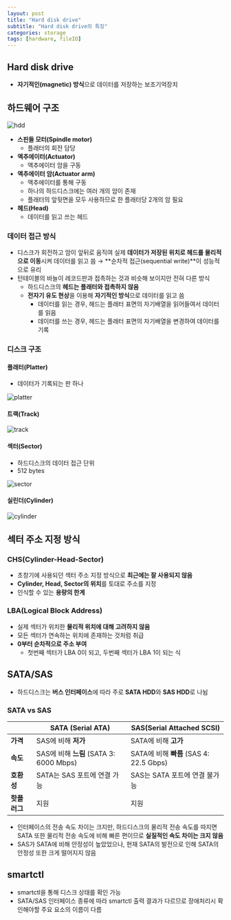 ```yaml
---
layout: post
title: "Hard disk drive"
subtitle: "Hard disk drive의 특징"
categories: storage
tags: [hardware, fileIO]
---
```


## Hard disk drive
-  **자기적인(magnetic) 방식**으로 데이터를 저장하는 보조기억장치

## 하드웨어 구조

![hdd](https://user-images.githubusercontent.com/57282971/228249117-244b954e-dd3f-4917-8852-a942636fffa2.png)

- **스핀들 모터(Spindle motor)**
  - 플래터의 회전 담당
- **액추에이터(Actuator)**
  - 액추에이터 암을 구동
- **액추에이터 암(Actuator arm)**
  - 액추에이터를 통해 구동
  - 하나의 하드디스크에는 여러 개의 암이 존재
  - 플래터의 앞뒷면을 모두 사용하므로 한 플래터당 2개의 암 필요
- **헤드(Head)**
  - 데이터를 읽고 쓰는 헤드

### 데이터 접근 방식
- 디스크가 회전하고 암이 앞뒤로 움직여 실제 **데이터가 저장된 위치로 헤드를 물리적으로 이동**시켜 데이터를 읽고 씀
→ **순차적 접근(sequential write)**이 성능적으로 유리
- 턴테이블의 바늘이 레코드판과 접촉하는 것과 비슷해 보이지만 전혀 다른 방식
  - 하드디스크의 **헤드는 플래터와 접촉하지 않음**
  - **전자기 유도 현상**을 이용해 **자기적인 방식**으로 데이터를 읽고 씀
    - 데이터를 읽는 경우, 헤드는 플래터 표면의 자기배열을 읽어들여서 데이터를 읽음
	- 데이터를 쓰는 경우, 헤드는 플래터 표면의 자기배열을 변경하여 데이터를 기록

### 디스크 구조
#### 플래터(Platter)
- 데이터가 기록되는 판 하나

![platter](https://user-images.githubusercontent.com/57282971/234841737-7d363cba-0ab9-4ae2-a395-79a436a9c0ef.png)

#### 트랙(Track)

![track](https://user-images.githubusercontent.com/57282971/234841823-82d2055d-ff58-40cb-b9ba-75e82a98b20b.png)

#### 섹터(Sector)
- 하드디스크의 데이터 접근 단위
- 512 bytes

![sector](https://user-images.githubusercontent.com/57282971/234841892-7a5d2f20-73cb-4f53-b45f-ad2abb4b3cc5.png)

#### 실린더(Cylinder)

![cylinder](https://user-images.githubusercontent.com/57282971/234841942-a668ee9c-e17b-4a01-99d1-170bd12d1230.png)

## 섹터 주소 지정 방식
### CHS(Cylinder-Head-Sector)
- 초창기에 사용되던 섹터 주소 지정 방식으로 **최근에는 잘 사용되지 않음**
- **Cylinder, Head, Sector의 위치**를 토대로 주소를 지정
- 인식할 수 있는 **용량의 한계**

### LBA(Logical Block Address)
- 실제 섹터가 위치한 **물리적 위치에 대해 고려하지 않음**
- 모든 섹터가 연속하는 위치에 존재하는 것처럼 취급
- **0부터 순차적으로 주소 부여**
  - 첫번째 섹터가 LBA 0이 되고, 두번째 섹터가 LBA 1이 되는 식

## SATA/SAS
- 하드디스크는 **버스 인터페이스**에 따라 주로 **SATA HDD**와 **SAS HDD**로 나뉨

### SATA vs SAS

||SATA (Serial ATA)|SAS(Serial Attached SCSI)|
|---|---|---|
|**가격**|SAS에 비해 **저가**|SATA에 비해 **고가**|
|**속도**|SAS에 비해 **느림** (SATA 3: 6000 Mbps)|SATA에 비해 **빠름** (SAS 4: 22.5 Gbps)|
|**호환성**|SATA는 SAS 포트에 연결 가능|SAS는 SATA 포트에 연결 불가능|
|**핫플러그**|지원|지원|

- 인터페이스의 전송 속도 차이는 크지만, 하드디스크의 물리적 전송 속도를 따지면 SATA 또한 물리적 전송 속도에 비해 빠른 편이므로 **실질적인 속도 차이는 크지 않음**
- SAS가 SATA에 비해 안정성이 높았었으나, 현재 SATA의 발전으로 인해 SATA의 안정성 또한 크게 떨어지지 않음

## smartctl
- smartctl을 통해 디스크 상태를 확인 가능
- SATA/SAS 인터페이스 종류에 따라 smartctl 출력 결과가 다르므로 장애처리시 확인해야할 주요 요소의 이름이 다름
